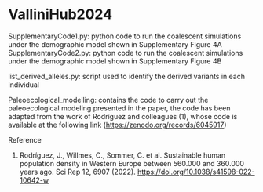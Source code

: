 # ValliniHub2024

SupplementaryCode1.py: python code to run the coalescent simulations under the demographic model shown in Supplementary Figure 4A
SupplementaryCode2.py: python code to run the coalescent simulations under the demographic model shown in Supplementary Figure 4B

list_derived_alleles.py: script used to identify the derived variants in each individual

Paleoecological_modelling: contains the code to carry out the paleoecological modeling presented in the paper, the code has been adapted from the work of Rodríguez and colleagues (1), whose code is available at the following link (https://zenodo.org/records/6045917)
 
 
 
Reference 

1. Rodríguez, J., Willmes, C., Sommer, C. et al. Sustainable human population density in Western Europe between 560.000 and 360.000 years ago. Sci Rep 12, 6907 (2022). https://doi.org/10.1038/s41598-022-10642-w

